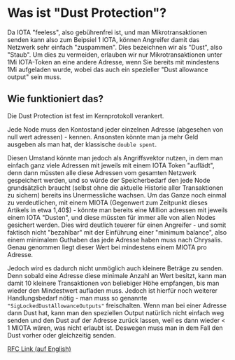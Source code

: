 <!--
---article_info
title: Was ist Chrysalis?
author: [author_1]
reviews: [reviewer_1, reviewer_2]
---
-->

# Was ist "Dust Protection"?

Da IOTA "feeless", also gebührenfrei ist, und man Mikrotransaktionen senden kann also zum Beipsiel 1 IOTA, können Angreifer damit das Netzwerk sehr einfach "zuspammen". Dies bezeichnen wir als "Dust", also "Staub". Um dies zu vermeiden, erlauben wir nur Mikrotransaktionen unter 1Mi IOTA-Token an eine andere Adresse, wenn Sie bereits mit mindestens 1Mi aufgeladen wurde, wobei das auch ein spezieller "Dust allowance output" sein muss.

## Wie funktioniert das?
Die Dust Protection ist fest im Kernprotokoll verankert.
 
Jede Node muss den Kontostand jeder einzelnen Adresse (abgesehen von null wert adressen) - kennen. Ansonsten könnte man ja mehr Geld ausgeben als man hat, der klassische `double spent`. 

Diesen Umstand könnte man jedoch als Angriffsvektor nutzen, in dem man einfach ganz viele Adressen mit jeweils  mit einem IOTA Token "auflädt", denn dann müssten alle diese Adressen vom gesamten Netzwerk gespeichert werden, und so würde der Speicherbedarf den jede Node grundsätzlich braucht (selbst ohne die aktuelle Historie aller Transaktionen zu sichern) bereits ins Unermessliche wachsen. Um das Ganze noch einmal zu verdeutlichen, mit einem MIOTA (Gegenwert zum Zeitpunkt dieses Artikels in etwa 1,40$) - könnte man bereits eine Million adressen mit jeweils einem IOTA "Dusten", und diese müssten für immer alle von allen Nodes gesichert werden. Dies wird deutlich teuerer für einen Angreifer - und somit faktisch nicht "bezahlbar" mit der Einführung einer "minimum balance", also einem minimalem Guthaben das jede Adresse haben muss nach Chrysalis. Genau genommen liegt dieser Wert bei mindestens einem MIOTA pro Adresse. 

Jedoch wird es dadurch nicht unmöglich auch kleinere Beträge zu senden. Denn sobald eine Adresse diese minimale Anzahl an Wert besitzt, kann man damit 10 kleinere Transaktionen von beliebiger Höhe empfangen, bis man wieder den Mindestwert aufladen muss. Jedoch ist hierfür noch weiterer Handlungsbedarf nötig - man muss so genannte `"SigLockedDustAllowanceOutputs"` freischalten. Wenn man bei einer Adresse dann Dust hat, kann man den speziellen Output natürlich nicht einfach weg senden und den Dust auf der Adresse zurück lassen, weil es dann wieder < 1 MIOTA wären, was nicht erlaubt ist. Deswegen muss man in dem Fall den Dust vorher oder gleichzeitig senden.

[RFC Link (auf English)](https://github.com/iotaledger/protocol-rfcs/pull/32)
